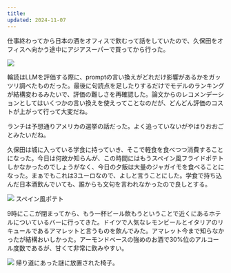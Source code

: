 ```yaml
---
title: 
updated: 2024-11-07
---
```

仕事終わってから日本の酒をオフィスで飲むって話をしていたので、久保田をオフィスへ向かう途中にアジアスーパーで買ってから行った。

![](https://i.imgur.com/e7t670I.jpeg)


輪読はLLMを評価する際に、promptの言い換えがどれだけ影響があるかをガッツリ調べたものだった。最後に句読点を足したりするだけでモデルのランキングが結構変わるみたいで、評価の難しさを再確認した。論文からのレコメンデーションとしてはいくつかの言い換えを使えってことなのだが、どんどん評価のコストが上がって行って大変だね。

ランチは予想通りアメリカの選挙の話だった。よく追っていないがやはりおおごとみたいだね。

久保田は城に入っている学食に持っていき、そこで軽食を食べつつ消費することになった。今日は何故か知らんが、この時間にはもうスペイン風フライドポテトしかなかったのでしょうがなく、今日の夕飯は大量のジャガイモを食べることになった。まぁでもこれは3ユーロなので、よしと言うことにした。学食で持ち込んだ日本酒飲んでいても、誰からも文句を言われなかったので良しとする。

![](https://i.imgur.com/1Kyog47.jpeg)
スペイン風ポテト

9時にここが閉まってから、もう一杯ビール飲もうということで近くにあるホテルについているバーに行ってきた。ドイツで人気なレモンビールとイタリアのリキュールであるアマレットと言うものを飲んでみた。アマレット今まで知らなかったが結構おいしかった。アーモンドベースの強めのお酒で30%位のアルコール度数であるが、甘くて非常に飲みやすい。

![](https://i.imgur.com/KBYfkmB.jpeg)
帰り道にあった謎に放置された椅子。